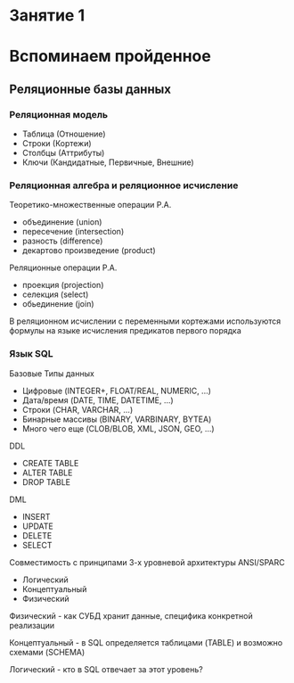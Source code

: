 # Занятие 1
# Вспоминаем пройденное

## Реляционные базы данных

### Реляционная модель

* Таблица (Отношение)
* Строки (Кортежи)
* Столбцы (Аттрибуты)
* Ключи (Кандидатные, Первичные, Внешние)

### Реляционная алгебра и реляционное исчисление

Теоретико-множественные операции Р.А.

* объединение (union)
* пересечение (intersection)
* разность (difference)
* декартово произведение (product)

Реляционные операции Р.А.

* проекция (projection)
* селекция (select)
* обьединение (join)

В реляционном исчислении с переменными кортежами используются формулы на языке исчисления предикатов первого порядка

### Язык SQL

Базовые Типы данных

* Цифровые (INTEGER+, FLOAT/REAL, NUMERIC, ...)
* Дата/время (DATE, TIME, DATETIME, ...)
* Строки (CHAR, VARCHAR, ...)
* Бинарные массивы (BINARY, VARBINARY, BYTEA)
* Много чего еще (CLOB/BLOB, XML, JSON, GEO, ...)

DDL

* CREATE TABLE
* ALTER TABLE
* DROP TABLE

DML

* INSERT
* UPDATE
* DELETE
* SELECT

Совместимость с принципами 3-х уровневой архитектуры ANSI/SPARC

* Логический
* Концептуальный
* Физический

Физический - как СУБД хранит данные, специфика конкретной реализации

Концептуальный - в SQL определяется таблицами (TABLE) и возможно схемами (SCHEMA)

Логический - кто в SQL отвечает за этот уровень?
